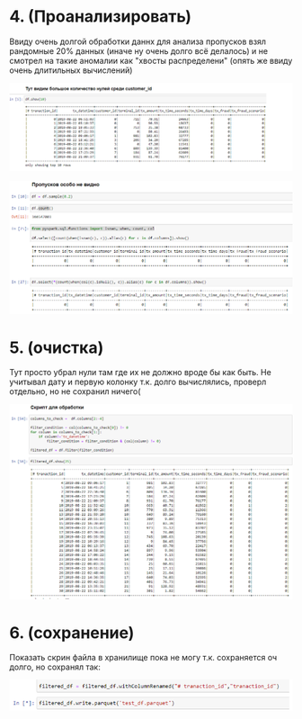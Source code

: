 # 4. (Проанализировать)

Ввиду очень долгой обработки даннх для анализа пропусков взял рандомные 20% данных (иначе ну очень долго всё делалось) и не смотрел на такие аномалии как "хвосты распределени" (опять же ввиду очень длитильных вычислений)

![Alt text](https://github.com/Maksim2809/anti-fraud/blob/main/скрины/скрины3/нули.png?raw=true "Optional Title")

![Alt text](https://github.com/Maksim2809/anti-fraud/blob/main/скрины/скрины3/пропуски.png "Optional Title")

# 5. (очистка)
Тут просто убрал нули там где их не должно вроде бы как быть. Не учитывал дату и первую колонку т.к. долго вычислялись, проверл отдельно, но не сохранил ничего(

![Alt text](https://github.com/Maksim2809/anti-fraud/blob/main/скрины/скрины3/обработка.png "Optional Title")

# 6. (сохранение)
Показать скрин файла в хранилище пока не могу т.к. сохраняется оч долго, но сохранял так:

![Alt text](https://github.com/Maksim2809/anti-fraud/blob/main/скрины/скрины3/сохранение.png "Optional Title")

